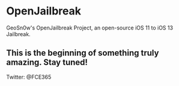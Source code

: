# OpenJailbreak
GeoSn0w's OpenJailbreak Project, an open-source iOS 11 to iOS 13 Jailbreak.

## This is the beginning of something truly amazing. Stay tuned!

Twitter: @FCE365
